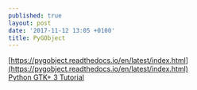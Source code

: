 ```yaml
---
published: true
layout: post
date: '2017-11-12 13:05 +0100'
title: PyGObject
---
```

[https://pygobject.readthedocs.io/en/latest/index.html](https://pygobject.readthedocs.io/en/latest/index.html)  
[Python GTK+ 3 Tutorial ](https://python-gtk-3-tutorial.readthedocs.io/en/latest/layout.html)
